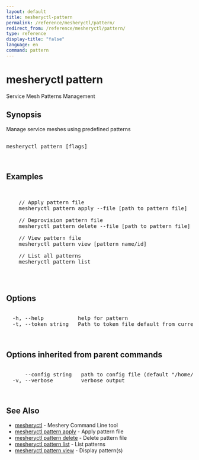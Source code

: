 ```yaml
---
layout: default
title: mesheryctl-pattern
permalink: /reference/mesheryctl/pattern/
redirect_from: /reference/mesheryctl/pattern/
type: reference
display-title: "false"
language: en
command: pattern
---
```


# mesheryctl pattern

Service Mesh Patterns Management

## Synopsis

Manage service meshes using predefined patterns

<pre class='codeblock-pre'>
<div class='codeblock'>
mesheryctl pattern [flags]

</div>
</pre> 

## Examples

<pre class='codeblock-pre'>
<div class='codeblock'>

	// Apply pattern file
	mesheryctl pattern apply --file [path to pattern file]

	// Deprovision pattern file
	mesheryctl pattern delete --file [path to pattern file]

	// View pattern file
	mesheryctl pattern view [pattern name/id]

	// List all patterns
	mesheryctl pattern list
	

</div>
</pre> 

## Options

<pre class='codeblock-pre'>
<div class='codeblock'>
  -h, --help           help for pattern
  -t, --token string   Path to token file default from current context

</div>
</pre>

## Options inherited from parent commands

<pre class='codeblock-pre'>
<div class='codeblock'>
      --config string   path to config file (default "/home/admin-pc/.meshery/config.yaml")
  -v, --verbose         verbose output

</div>
</pre>

## See Also

* [mesheryctl](reference/mesheryctl/main)	 - Meshery Command Line tool
* [mesheryctl pattern apply](apply/)	 - Apply pattern file
* [mesheryctl pattern delete](delete/)	 - Delete pattern file
* [mesheryctl pattern list](list/)	 - List patterns
* [mesheryctl pattern view](view/)	 - Display pattern(s)

